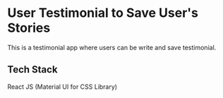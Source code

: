 # User Testimonial to Save User's Stories

This is a testimonial app where users can be write and save testimonial.

## Tech Stack
React JS (Material UI for CSS Library)

